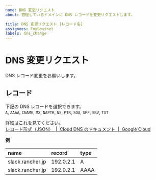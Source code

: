 ```yaml
---
name: DNS 変更リクエスト
about: 管理しているドメインに DNS レコードを変更リクエストします。

title: DNS 変更リクエスト [レコード名]
assignees: FoxBoxsnet
labels: dns_change
---
```


# DNS 変更リクエスト

DNS レコード変更をお願いします。


## レコード

下記の DNS レコードを選択できます。<br>
`A`, `AAAA`, `CNAME`, `MX`, `NAPTR`, `NS`, `PTR`, `SOA`, `SPF`, `SRV`, `TXT`

詳細はこれを見てください。<br>
[レコード形式（JSON）  \|  Cloud DNS のドキュメント  \|  Google Cloud](https://cloud.google.com/dns/records/json-record?hl=ja)


**例**

| name             | record    | type |
| :--------------- | :-------- | :--- |
| slack.rancher.jp | 192.0.2.1 | A    |
| slack.rancher.jp | 192.0.2.1 | AAAA |
